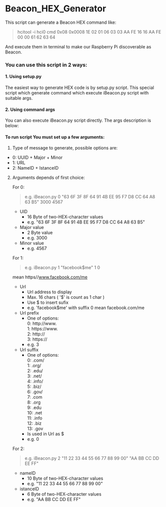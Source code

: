 # Beacon_HEX_Generator

        
This script can generate a Beacon HEX command like:

>hcitool -i hci0 cmd 0x08 0x0008 1E 02 01 06 03 03 AA FE 16 16 AA FE 00 00 61 62 63 64

And execute them in terminal to make our Raspberry Pi discoverable as Beacon.

### You can use this script in 2 ways:

#### 1. Using setup.py

The easiest way to generate HEX code is by setup.py script. This special script which generate command which execute iBeacon.py script with suitable args. 

#### 2. Using command args

You can also execute iBeacon.py script directly. The args description is below:

#### To run script You must set up a few arguments:

1. Type of message to generate, possible options are:
- 0: UUID + Major + Minor
- 1: URL
- 2: NameID + IstanceID

2. Arguments depends of first choice:

    For 0:  
    >e.g. iBeacon.py 0 "63 6F 3F 8F 64 91 4B EE 95 F7 D8 CC 64 A8 63 B5" 3000 4567

    - UID  
        * 16 Byte of two-HEX-character values  
        * e.g. "63 6F 3F 8F 64 91 4B EE 95 F7 D8 CC 64 A8 63 B5"
    - Major value  
        * 2 Byte value  
        * e.g. 3000  
    - Minor value  
        * e.g. 4567  

    For 1:  
    >e.g.    iBeacon.py 1 "facebook$me" 1 0  
    
    mean    https//www.facebook.com/me

    - Url  
        * Url address to display  
        * Max. 16 chars ( '$' is count as 1 char )  
        * Use $ to insert sufix  
        * e.g. 'facebook$me' with suffix 0 mean facebook.com/me  
    - Url prefix  
        * One of options:  
            0: http://www.  
            1: https://www.  
            2: http://  
            3: https://  
        * e.g. 3  
    - Url suffix  
        * One of options:  
            0:	.com/  
            1:	.org/  
            2:	.edu/  
            3:	.net/  
            4:	.info/  
            5:	.biz/  
            6:	.gov/  
            7:	.com  
            8:	.org  
            9:	.edu  
            10:	.net  
            11:	.info  
            12:	.biz  
            13:	.gov  
        * Is used in Url as $  
        * e.g. 0  
    
    For 2:  
    >e.g. iBeacon.py 2 "11 22 33 44 55 66 77 88 99 00" "AA BB CC DD EE FF"

    * nameID  
        * 10 Byte of two-HEX-character values
        * e.g. "11 22 33 44 55 66 77 88 99 00"
    * istanceID  
        * 6 Byte of two-HEX-character values
        * e.g. "AA BB CC DD EE FF"
